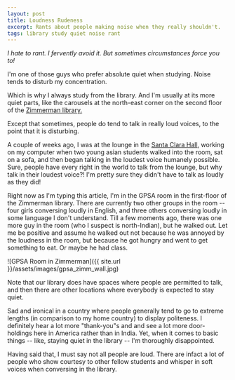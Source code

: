 ```yaml
---
layout: post
title: Loudness Rudeness
excerpt: Rants about people making noise when they really shouldn't.
tags: library study quiet noise rant
---
```

*I hate to rant. I fervently avoid it. But sometimes circumstances force you to!*

I'm one of those guys who prefer absolute quiet when studying. Noise tends to disturb my concentration.

Which is why I always study from the library. And I'm usually at its more quiet parts, like the carousels at the north-east corner on the second floor of the [Zimmerman library.](https://library.unm.edu/about/libraries/zim.php)

Except that sometimes, people do tend to talk in really loud voices, to the point that it is disturbing.

A couple of weeks ago, I was at the lounge in the [Santa Clara Hall](https://housing.unm.edu/residence-halls/santa-clara-hall.html), working on my computer when two young asian students walked into the room, sat on a sofa, and then began talking in the loudest voice humanely possible. Sure, people have every right in the world to talk from the lounge, but why talk in their loudest voice?! I'm pretty sure they didn't have to talk as loudly as they did!

Right now as I'm typing this article, I'm in the GPSA room in the first-floor of the Zimmerman library. There are currently two other groups in the room -- four girls conversing loudly in English, and three others conversing loudly in some language I don't understand. Till a few moments ago, there was one more guy in the room (who I suspect is north-Indian), but he walked out. Let me be positive and assume he walked out not because he was annoyed by the loudness in the room, but because he got hungry and went to get something to eat. Or maybe he had class.

![GPSA Room in Zimmerman]({{ site.url }}/assets/images/gpsa_zimm_wall.jpg)

Note that our library does have spaces where people are permitted to talk, and then there are other locations where everybody is expected to stay quiet.

Sad and ironical in a country where people generally tend to go to extreme lengths (in comparison to my home country) to display politeness. I definitely hear a lot more "thank-you"s and and see a lot more door-holdings here in America rather than in India. Yet, when it comes to basic things -- like, staying quiet in the library -- I'm thoroughly disappointed.

Having said that, I must say not all people are loud. There are infact a lot of people who show courtesy to other fellow students and whisper in soft voices when conversing in the library.
